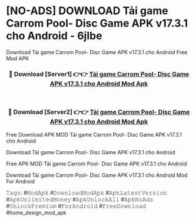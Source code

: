 # [NO-ADS] DOWNLOAD Tải game Carrom Pool- Disc Game APK v17.3.1 cho Android - 6jlbe
Download Tải game Carrom Pool- Disc Game APK v17.3.1 cho Android Free Mod APK

<div align="center">
<h3>🔴 Download [Server1] 👉👉 <a href="https://apk-comot.site?title=Tải_game_Carrom_Pool-_Disc_Game_APK_v17.3.1_cho_Android">Tải game Carrom Pool- Disc Game APK v17.3.1 cho Android Mod Apk</a></h3><br>

<h3>🔴 Download [Server2] 👉👉 <a href="https://apk-comot.site?title=Tải_game_Carrom_Pool-_Disc_Game_APK_v17.3.1_cho_Android">Tải game Carrom Pool- Disc Game APK v17.3.1 cho Android Mod Apk</a></h3>
</div>


Free Download APK MOD Tải game Carrom Pool- Disc Game APK v17.3.1 cho Android

Download Tải game Carrom Pool- Disc Game APK v17.3.1 cho Android 

Free APK MOD Tải game Carrom Pool- Disc Game APK v17.3.1 cho Android 

Download Tải game Carrom Pool- Disc Game APK v17.3.1 cho Android Mod For Android

𝚃𝚊𝚐𝚜: #𝙼𝚘𝚍𝙰𝚙𝚔 #𝙳𝚘𝚠𝚗𝚕𝚘𝚊𝚍𝙼𝚘𝚍𝙰𝚙𝚔 #𝙰𝚙𝚔𝙻𝚊𝚝𝚎𝚜𝚝𝚅𝚎𝚛𝚜𝚒𝚘𝚗 #𝙰𝚙𝚔𝚄𝚗𝚕𝚒𝚖𝚒𝚝𝚎𝚍𝙼𝚘𝚗𝚎𝚢 #𝙰𝚙𝚔𝚄𝚗𝚕𝚘𝚌𝚔𝙰𝚕𝚕 #𝙰𝚙𝚔𝙽𝚘𝙰𝚍𝚜 #𝚄𝚗𝚕𝚘𝚌𝚔𝙿𝚛𝚎𝚖𝚒𝚞𝚖 #𝙵𝚘𝚛𝙰𝚗𝚍𝚛𝚘𝚒𝚍 #𝙵𝚛𝚎𝚎𝙳𝚘𝚠𝚗𝚕𝚘𝚊𝚍 #home_design_mod_apk